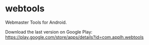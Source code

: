 webtools
========

Webmaster Tools for Android.

Download the last version on Google Play:  
https://play.google.com/store/apps/details?id=com.applh.webtools
